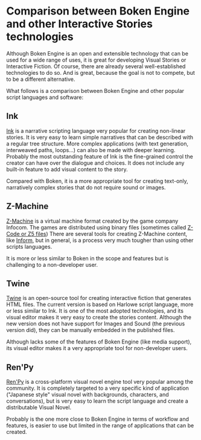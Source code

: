 # Comparison between Boken Engine and other Interactive Stories technologies

Although Boken Engine is an open and extensible technology that can be used for a wide range of uses, it is great for developing Visual Stories or Interactive Fiction. Of course, there are already several well-established technologies to do so. And is great, because the goal is not to compete, but to be a different alternative.

What follows is a comparison between Boken Engine and other popular script languages and software:

## Ink

[Ink](https://www.inklestudios.com/ink/) is a narrative scripting language very popular for creating non-linear stories.
It is very easy to learn simple narratives that can be described with a regular tree structure. More complex applications (with text generation, interweaved paths, loops...) can also be made with deeper learning.
Probably the most outstanding feature of Ink is the fine-grained control the creator can have over the dialogue and choices.
It does not include any built-in feature to add visual content to the story.

Compared with Boken, it is a more appropriate tool for creating text-only, narratively complex stories that do not require sound or images.

## Z-Machine

[Z-Machine](http://www.inform-fiction.org/zmachine/standards/z1point0/index.html) is a virtual machine format created by the game company Infocom. The games are distributed using binary files (sometimes called [Z-Code or Z5 files](http://fileformats.archiveteam.org/wiki/Z-code))
There are several tools for creating Z-Machine content, like [Inform](http://inform7.com/), but in general, is a process very much tougher than using other scripts languages.

It is more or less similar to Boken in the scope and features but is challenging to a non-developer user.

## Twine

[Twine](http://twinery.org/) is an open-source tool for creating interactive fiction that generates HTML files. The current version is based on Harlowe script language, more or less similar to Ink.
It is one of the most adopted technologies, and its visual editor makes it very easy to create the stories content. Although the new version does not have support for Images and Sound (the previous version did), they can be manually embedded in the published files.

Although lacks some of the features of Boken Engine (like media support), its visual editor makes it a very appropriate tool for non-developer users.

## Ren'Py

[Ren'Py](https://www.renpy.org/) is a cross-platform visual novel engine tool very popular among the community. It is completely targeted to a very specific kind of application ("Japanese style" visual novel with backgrounds, characters, and conversations), but is very easy to learn the script language and create a distributable Visual Novel.

Probably is the one more close to Boken Engine in terms of workflow and features, is easier to use but limited in the range of applications that can be created.
